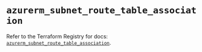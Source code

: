 # `azurerm_subnet_route_table_association`

Refer to the Terraform Registry for docs: [`azurerm_subnet_route_table_association`](https://registry.terraform.io/providers/hashicorp/azurerm/4.3.0/docs/resources/subnet_route_table_association).
